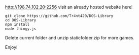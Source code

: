 http://198.74.102.20:2256 visit an already hosted website here!

```
git clone https://github.com/Tr4nt420/DOS-Library
cd DOS-Library
npm install
node thingy.js
```
Delete current folder and unzip staticfolder.zip for more games.


Enjoy!

